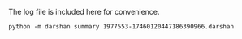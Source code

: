 The log file is included here for convenience.

`python -m darshan summary 1977553-17460120447186390966.darshan`
